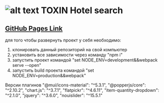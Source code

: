# ![alt text](https://i.ibb.co/xFbGym9/123.jpg 'Logo TOXIN') TOXIN Hotel search

## [**GitHub Pages Link**](https://ukarpenkov.github.io/hotel-search/dist/index.html)

для того чтобы развернуть проект у себя необходимо:

1. клонировать данный репозиторий на свой компьютер
2. установить все зависимости через команду "npm i"
3. запустить проект командой "set NODE_ENV=development&&webpack serve --open"
4. запустить build проекта командой "set NODE_ENV=production&&webpack"

Версии плагинов
"@mui/icons-material": "^5.3.1",
"@popperjs/core": "^2.10.2",
"chart.js": "^3.7.1",
"flatpickr": "^4.6.11",
"item-quantity-dropdown": "^2.1.0",
"jquery": "^3.6.0",
"nouislider": "^15.5.1"
